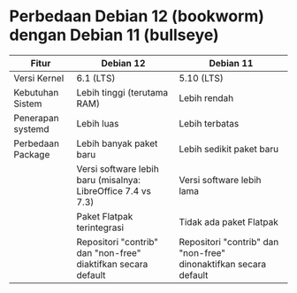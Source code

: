 # Perbedaan Debian 12 (bookworm) dengan Debian 11 (bullseye)

| Fitur             | Debian 12                                                | Debian 11                                                        |
| ----------------- | ---------------------------------------------------------| ---------------------------------------------------------------- |
| Versi Kernel      | 6.1 (LTS)                                                | 5.10 (LTS)                                                       |
| Kebutuhan Sistem  | Lebih tinggi (terutama RAM)                              | Lebih rendah                                                     |
| Penerapan systemd | Lebih luas                                               | Lebih terbatas                                                   |
| Perbedaan Package | Lebih banyak paket baru                                  | Lebih sedikit paket baru                                         |
|                   | Versi software lebih baru (misalnya: LibreOffice 7.4 vs 7.3)  | Versi software lebih lama                                        |
|                   | Paket Flatpak terintegrasi                               | Tidak ada paket Flatpak                                          |
|                   | Repositori "contrib" dan "non-free" diaktifkan secara default | Repositori "contrib" dan "non-free" dinonaktifkan secara default |